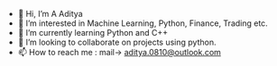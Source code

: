 - 👋 Hi, I’m A Aditya
- 👀 I’m interested in Machine Learning, Python, Finance, Trading etc.
- 🌱 I’m currently learning Python and C++
- 💞️ I’m looking to collaborate on projects using python.
- 📫 How to reach me : mail-> aditya.0810@outlook.com

<!---
adi-0810/adi-0810 is a ✨ special ✨ repository because its `README.md` (this file) appears on your GitHub profile.
You can click the Preview link to take a look at your changes.
--->
